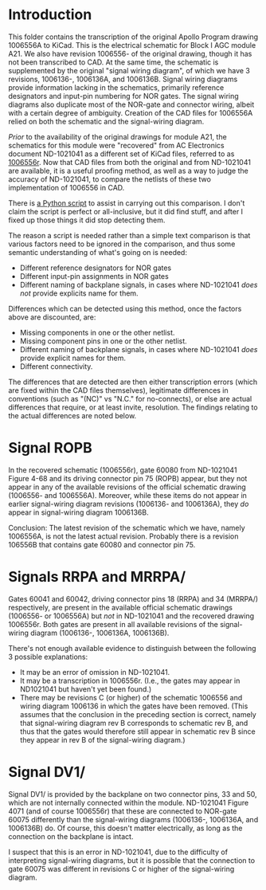 # Introduction

This folder contains the transcription of the original Apollo Program drawing 1006556A to KiCad.  This is the electrical schematic for Block I AGC module A21.  We also have revision 1006556- of the original drawing, though it has not been transcribed to CAD.  At the same time, the schematic is supplemented by the original "signal wiring diagram", of which we have 3 revisions, 1006136-, 1006136A, and 1006136B.  Signal wiring diagrams provide information lacking in the schematics, primarily reference designators and input-pin numbering for NOR gates.  The signal wiring diagrams also duplicate most of the NOR-gate and connector wiring, albeit with a certain degree of ambiguity.  Creation of the CAD files for 1006556A relied on both the schematic and the signal-wiring diagram.

_Prior_ to the availability of the original drawings for module A21, the schematics for this module were "recovered" from AC Electronics document ND-1021041 as a different set of KiCad files, referred to as [1006556r](https://github.com/virtualagc/virtualagc/edit/schematics/Schematics/1006556r).  Now that CAD files from both the original and from ND-1021041 are available, it is a useful proofing method, as well as a way to judge the accuracy of ND-1021041, to compare the netlists of these two implementation of 1006556 in CAD.  

There is [a Python script](https://github.com/virtualagc/virtualagc/edit/schematics/Scripts/netlistCompare.py) to assist in carrying out this comparison.  I don't claim the script is perfect or all-inclusive, but it did find stuff, and after I fixed up those things it did stop detecting them.

The reason a script is needed rather than a simple text comparison is that various factors need to be ignored in the comparison, and thus some semantic understanding of what's going on is needed:

* Different reference designators for NOR gates
* Different input-pin assignments in NOR gates
* Different naming of backplane signals, in cases where ND-1021041 _does not_ provide explicits name for them.

Differences which can be detected using this method, once the factors above are discounted, are:

* Missing components in one or the other netlist.
* Missing component pins in one or the other netlist.
* Different naming of backplane signals, in cases where ND-1021041 _does_ provide explicit names for them.
* Different connectivity.

The differences that are detected are then either transcription errors (which are fixed within the CAD files themselves), legitimate differences in conventions (such as "(NC)" vs "N.C." for no-connects), or else are actual differences that require, or at least invite, resolution.  The findings relating to the actual differences are noted below.

# Signal ROPB

In the recovered schematic (1006556r), gate 60080 from ND-1021041 Figure 4-68 and its driving connector pin 75 (ROPB) appear, but they not appear in any of the available revisions of the official schematic drawing (1006556- and 1006556A).  Moreover, while these items do not appear in earlier signal-wiring diagram revisions (1006136- and 1006136A), they _do_ appear in signal-wiring diagram 1006136B.

Conclusion:  The latest revision of the schematic which we have, namely 1006556A, is not the latest actual revision.  Probably there is a revision 106556B that contains gate 60080 and connector pin 75.

# Signals RRPA and MRRPA/

Gates 60041 and 60042, driving connector pins 18 (RRPA) and 34 (MRRPA/) respectively, are present in the available official schematic drawings (1006556- or 1006556A) but _not_ in ND-1021041 and the recovered drawing 1006556r.  Both gates are present in all available revisions of the signal-wiring diagram (1006136-, 1006136A, 1006136B).

There's not enough available evidence to distinguish between the following 3 possible explanations:

* It may be an error of omission in ND-1021041.
* It may be a transcription in 1006556r.  (I.e., the gates may appear in ND1021041 but haven't yet been found.)
* There may be revisions C (or higher) of the schematic 1006556 and wiring diagram 1006136 in which the gates have been removed.  (This assumes that the conclusion in the preceding section is correct, namely that signal-wiring diagram rev B corresponds to schematic rev B, and thus that the gates would therefore still appear in schematic rev B since they appear in rev B of the signal-wiring diagram.)

# Signal DV1/

Signal DV1/ is provided by the backplane on two connector pins, 33 and 50, which are not internally connected within the module.  ND-1021041 Figure 4071 (and of course 1006556r) that these are connected to NOR-gate 60075 differently than the signal-wiring diagrams (1006136-, 1006136A, and 1006136B) do.  Of course, this doesn't matter electrically, as long as the connection on the backplane is intact.

I suspect that this is an error in ND-1021041, due to the difficulty of interpreting signal-wiring diagrams, but it is possible that the connection to gate 60075 was different in revisions C or higher of the signal-wiring diagram.
